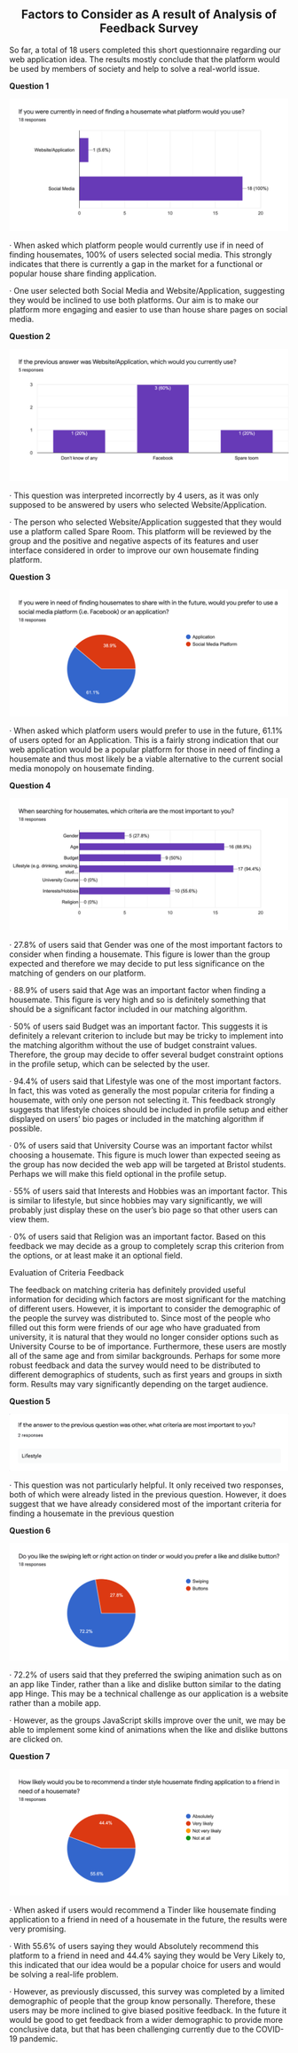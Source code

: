 


<h2 align="center"> <b> Factors to Consider as A result of Analysis of Feedback Survey </b> </h2>
 

So far, a total of 18 users completed this short questionnaire regarding our web application idea. The results mostly conclude that the platform would be used by members of society and help to solve a real-world issue.

 

 

**Question 1**

**![Chart, bar chart, histogram  Description automatically generated](https://github.com/JaiRanchod/Desk-10-Software-Engineering-Group-Project/blob/Jai/Documentation%20Notes/Survey1.png)**

·    When asked which platform people would currently use if in need of finding housemates, 100% of users selected social media. This strongly indicates that there is currently a gap in the market for a functional or popular house share finding application. 

·    One user selected both Social Media and Website/Application, suggesting they would be inclined to use both platforms. Our aim is to make our platform more engaging and easier to use than house share pages on social media.

 

 

**Question 2**

**![Chart, bar chart  Description automatically generated](https://github.com/JaiRanchod/Desk-10-Software-Engineering-Group-Project/blob/Jai/Documentation%20Notes/Survey2.png)**

·    This question was interpreted incorrectly by 4 users, as it was only supposed to be answered by users who selected Website/Application.

·    The person who selected Website/Application suggested that they would use a platform called Spare Room. This platform will be reviewed by the group and the positive and negative aspects of its features and user interface considered in order to improve our own housemate finding platform.

 

 

**Question 3**

![img](https://github.com/JaiRanchod/Desk-10-Software-Engineering-Group-Project/blob/Jai/Documentation%20Notes/Survey3.png)

 

·    When asked which platform users would prefer to use in the future, 61.1% of users opted for an Application. This is a fairly strong indication that our web application would be a popular platform for those in need of finding a housemate and thus most likely be a viable alternative to the current social media monopoly on housemate finding.

 

 

**Question 4**

 

**![Chart, bar chart  Description automatically generated](https://github.com/JaiRanchod/Desk-10-Software-Engineering-Group-Project/blob/Jai/Documentation%20Notes/Survey4.png)** 

·    27.8% of users said that Gender was one of the most important factors to consider when finding a housemate. This figure is lower than the group expected and therefore we may decide to put less significance on the matching of genders on our platform.

 

·    88.9% of users said that Age was an important factor when finding a housemate. This figure is very high and so is definitely something that should be a significant factor included in our matching algorithm. 

 

·    50% of users said Budget was an important factor. This suggests it is definitely a relevant criterion to include but may be tricky to implement into the matching algorithm without the use of budget constraint values. Therefore, the group may decide to offer several budget constraint options in the profile setup, which can be selected by the user.

 

·    94.4% of users said that Lifestyle was one of the most important factors. In fact, this was voted as generally the most popular criteria for finding a housemate, with only one person not selecting it. This feedback strongly suggests that lifestyle choices should be included in profile setup and either displayed on users’ bio pages or included in the matching algorithm if possible.

 

·    0% of users said that University Course was an important factor whilst choosing a housemate. This figure is much lower than expected seeing as the group has now decided the web app will be targeted at Bristol students. Perhaps we will make this field optional in the profile setup. 

 

·    55% of users said that Interests and Hobbies was an important factor. This is similar to lifestyle, but since hobbies may vary significantly, we will probably just display these on the user’s bio page so that other users can view them.

 

·    0% of users said that Religion was an important factor. Based on this feedback we may decide as a group to completely scrap this criterion from the options, or at least make it an optional field.

 

Evaluation of Criteria Feedback

 

The feedback on matching criteria has definitely provided useful information for deciding which factors are most significant for the matching of different users. However, it is important to consider the demographic of the people the survey was distributed to. Since most of the people who filled out this form were friends of our age who have graduated from university, it is natural that they would no longer consider options such as University Course to be of importance. Furthermore, these users are mostly all of the same age and from similar backgrounds. Perhaps for some more robust feedback and data the survey would need to be distributed to different demographics of students, such as first years and groups in sixth form. Results may vary significantly depending on the target audience.

 

 

**Question 5**

![Text  Description automatically generated with low confidence](https://github.com/JaiRanchod/Desk-10-Software-Engineering-Group-Project/blob/Jai/Documentation%20Notes/Survey5.png)

·    This question was not particularly helpful. It only received two responses, both of which were already listed in the previous question. However, it does suggest that we have already considered most of the important criteria for finding a housemate in the previous question

**Question 6**

![Chart, pie chart  Description automatically generated](https://github.com/JaiRanchod/Desk-10-Software-Engineering-Group-Project/blob/Jai/Documentation%20Notes/Survey6.png)

 

·    72.2% of users said that they preferred the swiping animation such as on an app like Tinder, rather than a like and dislike button similar to the dating app Hinge. This may be a technical challenge as our application is a website rather than a mobile app. 

·    However, as the groups JavaScript skills improve over the unit, we may be able to implement some kind of animations when the like and dislike buttons are clicked on.

 

**Question 7**

 

**![Chart, pie chart  Description automatically generated](https://github.com/JaiRanchod/Desk-10-Software-Engineering-Group-Project/blob/Jai/Documentation%20Notes/Survey7.png)**

·    When asked if users would recommend a Tinder like housemate finding application to a friend in need of a housemate in the future, the results were very promising.

·    With 55.6% of users saying they would Absolutely recommend this platform to a friend in need and 44.4% saying they would be Very Likely to, this indicated that our idea would be a popular choice for users and would be solving a real-life problem.

·    However, as previously discussed, this survey was completed by a limited demographic of people that the group know personally. Therefore, these users may be more inclined to give biased positive feedback. In the future it would be good to get feedback from a wider demographic to provide more conclusive data, but that has been challenging currently due to the COVID-19 pandemic.
